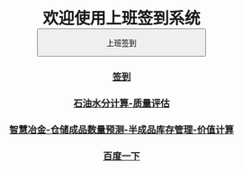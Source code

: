<body style="text-align:center">
<h1 style="line-height:height fontSize=200px;">
欢迎使用上班签到系统<br />
<input type="button" style="width:300px; height:50px;" onclick="document.getElementById('demo1').innerHTML =
	'签到成功'+'<br /><h3>签到时间'+Date()+'</h3>';"  value="上班签到" /><br />
</h1>
<p id="demo1"></p>
<h3><a href="oa.html">签到</a></h3>
<h3><a href="game.html">石油水分计算-质量评估</a></h3>
<h3><a href="game.html">智慧冶金-仓储成品数量预测-半成品库存管理-价值计算</a></h3>
<h3><a href="http://baidu.com/">百度一下</a></h3>
